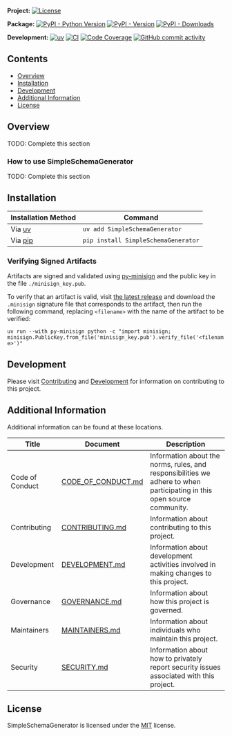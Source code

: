 **Project:**
[![License](https://img.shields.io/github/license/davidbrownell/SimpleSchemaGenerator?color=dark-green)](https://github.com/davidbrownell/SimpleSchemaGenerator/blob/master/LICENSE)

**Package:**
[![PyPI - Python Version](https://img.shields.io/pypi/pyversions/SimpleSchemaGenerator?color=dark-green)](https://pypi.org/project/SimpleSchemaGenerator/)
[![PyPI - Version](https://img.shields.io/pypi/v/SimpleSchemaGenerator?color=dark-green)](https://pypi.org/project/SimpleSchemaGenerator/)
[![PyPI - Downloads](https://img.shields.io/pypi/dm/SimpleSchemaGenerator)](https://pypistats.org/packages/SimpleSchemaGenerator)

**Development:**
[![uv](https://img.shields.io/endpoint?url=https://raw.githubusercontent.com/astral-sh/uv/main/assets/badge/v0.json)](https://github.com/astral-sh/uv)
[![CI](https://github.com/davidbrownell/SimpleSchemaGenerator/actions/workflows/CICD.yml/badge.svg)](https://github.com/davidbrownell/SimpleSchemaGenerator/actions/workflows/CICD.yml)
[![Code Coverage](https://img.shields.io/endpoint?url=https://gist.githubusercontent.com/davidbrownell/f15146b1b8fdc0a5d45ac0eb786a84f7/raw/SimpleSchemaGenerator_code_coverage.json)](https://github.com/davidbrownell/SimpleSchemaGenerator/actions)
[![GitHub commit activity](https://img.shields.io/github/commit-activity/y/davidbrownell/SimpleSchemaGenerator?color=dark-green)](https://github.com/davidbrownell/SimpleSchemaGenerator/commits/main/)

<!-- Content above this delimiter will be copied to the generated README.md file. DO NOT REMOVE THIS COMMENT, as it will cause regeneration to fail. -->

## Contents
- [Overview](#overview)
- [Installation](#installation)
- [Development](#development)
- [Additional Information](#additional-information)
- [License](#license)

## Overview
TODO: Complete this section

### How to use SimpleSchemaGenerator
TODO: Complete this section

<!-- Content below this delimiter will be copied to the generated README.md file. DO NOT REMOVE THIS COMMENT, as it will cause regeneration to fail. -->

## Installation

| Installation Method | Command |
| --- | --- |
| Via [uv](https://github.com/astral-sh/uv) | `uv add SimpleSchemaGenerator` |
| Via [pip](https://pip.pypa.io/en/stable/) | `pip install SimpleSchemaGenerator` |

### Verifying Signed Artifacts
Artifacts are signed and validated using [py-minisign](https://github.com/x13a/py-minisign) and the public key in the file `./minisign_key.pub`.

To verify that an artifact is valid, visit [the latest release](https://github.com/davidbrownell/SimpleSchemaGenerator/releases/latest) and download the `.minisign` signature file that corresponds to the artifact, then run the following command, replacing `<filename>` with the name of the artifact to be verified:

`uv run --with py-minisign python -c "import minisign; minisign.PublicKey.from_file('minisign_key.pub').verify_file('<filename>')"`

## Development
Please visit [Contributing](https://github.com/davidbrownell/SimpleSchemaGenerator/blob/main/CONTRIBUTING.md) and [Development](https://github.com/davidbrownell/SimpleSchemaGenerator/blob/main/DEVELOPMENT.md) for information on contributing to this project.

## Additional Information
Additional information can be found at these locations.

| Title | Document | Description |
| --- | --- | --- |
| Code of Conduct | [CODE_OF_CONDUCT.md](https://github.com/davidbrownell/SimpleSchemaGenerator/blob/main/CODE_OF_CONDUCT.md) | Information about the norms, rules, and responsibilities we adhere to when participating in this open source community. |
| Contributing | [CONTRIBUTING.md](https://github.com/davidbrownell/SimpleSchemaGenerator/blob/main/CONTRIBUTING.md) | Information about contributing to this project. |
| Development | [DEVELOPMENT.md](https://github.com/davidbrownell/SimpleSchemaGenerator/blob/main/DEVELOPMENT.md) | Information about development activities involved in making changes to this project. |
| Governance | [GOVERNANCE.md](https://github.com/davidbrownell/SimpleSchemaGenerator/blob/main/GOVERNANCE.md) | Information about how this project is governed. |
| Maintainers | [MAINTAINERS.md](https://github.com/davidbrownell/SimpleSchemaGenerator/blob/main/MAINTAINERS.md) | Information about individuals who maintain this project. |
| Security | [SECURITY.md](https://github.com/davidbrownell/SimpleSchemaGenerator/blob/main/SECURITY.md) | Information about how to privately report security issues associated with this project. |

## License
SimpleSchemaGenerator is licensed under the <a href="https://choosealicense.com/licenses/MIT/" target="_blank">MIT</a> license.
